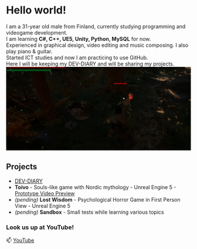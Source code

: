 # Hello world!
I am a 31-year old male from Finland, currently studying programming and videogame development.  
I am learning **C#, C++, UE5, Unity, Python, MySQL** for now.  
Experienced in graphical design, video editing and music composing. I also play piano & guitar.  
Started ICT studies and now I am practicing to use GitHub.  
Here I will be keeping my DEV-DIARY and will be sharing my projects.  
![Banner](image.png)

## Projects
- [DEV-DIARY](https://github.com/donde94/DEV-DIARY)
- **Toivo** - Souls-like game with Nordic mythology - Unreal Engine 5 - [Prototype Video Preview](https://www.youtube.com/watch?v=OrnuOiXlLKI) 
- *(pending)* **Lost Wisdom** - Psychological Horror Game in First Person View - Unreal Engine 5
- *(pending)* **Sandbox** - Small tests while learning various topics

### Look us up at YouTube!
📫 [YouTube](https://www.youtube.com/@KorentoInteractive)

<!--
**donde94/donde94** is a ✨ _special_ ✨ repository because its `README.md` (this file) appears on your GitHub profile.

Here are some ideas to get you started:

- 🔭 I’m currently working on ...
- 🌱 I’m currently learning ...
- 👯 I’m looking to collaborate on ...
- 🤔 I’m looking for help with ...
- 💬 Ask me about ...
- 📫 How to reach me: ...
- 😄 Pronouns: ...
- ⚡ Fun fact: ...
-->
